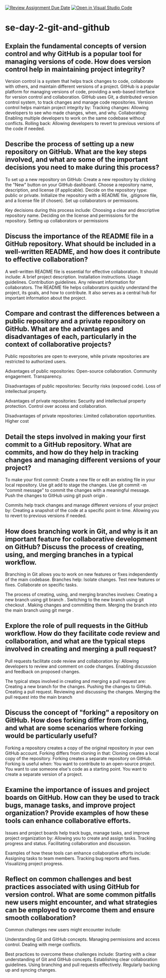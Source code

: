 [![Review Assignment Due Date](https://classroom.github.com/assets/deadline-readme-button-22041afd0340ce965d47ae6ef1cefeee28c7c493a6346c4f15d667ab976d596c.svg)](https://classroom.github.com/a/8wgCKhpZ)
[![Open in Visual Studio Code](https://classroom.github.com/assets/open-in-vscode-2e0aaae1b6195c2367325f4f02e2d04e9abb55f0b24a779b69b11b9e10269abc.svg)](https://classroom.github.com/online_ide?assignment_repo_id=15584693&assignment_repo_type=AssignmentRepo)
# se-day-2-git-and-github
## Explain the fundamental concepts of version control and why GitHub is a popular tool for managing versions of code. How does version control help in maintaining project integrity?

Version control is a system that helps track changes to code, collaborate with others, and maintain different versions of a project. GitHub is a popular platform for managing versions of code, providing a web-based interface for version control and collaboration. GitHub uses Git, a distributed version control system, to track changes and manage code repositories. Version control helps maintain project integrity by:
Tracking changes: Allowing developers to see who made changes, when, and why.
Collaborating: Enabling multiple developers to work on the same codebase without conflicts.
Rolling back: Allowing developers to revert to previous versions of the code if needed.

## Describe the process of setting up a new repository on GitHub. What are the key steps involved, and what are some of the important decisions you need to make during this process?

To set up a new repository on GitHub:
Create a new repository by clicking the "New" button on your GitHub dashboard.
Choose a repository name, description, and license (if applicable).
Decide on the repository type: public or private.
Initialize the repository with a README file, .gitignore file, and a license file (if chosen).
Set up collaborators or permissions.

Key decisions during this process include:
Choosing a clear and descriptive repository name.
Deciding on the license and permissions for the repository.
Setting up collaborators or permissions

## Discuss the importance of the README file in a GitHub repository. What should be included in a well-written README, and how does it contribute to effective collaboration?

A well-written README file is essential for effective collaboration. It should include:
A brief project description.
Installation instructions.
Usage guidelines.
Contribution guidelines.
Any relevant information for collaborators.
The README file helps collaborators quickly understand the project, its goals, and how to contribute. It also serves as a central hub for important information about the project.

## Compare and contrast the differences between a public repository and a private repository on GitHub. What are the advantages and disadvantages of each, particularly in the context of collaborative projects?

Public repositories are open to everyone, while private repositories are restricted to authorized users.

Advantages of public repositories:
Open-source collaboration.
Community engagement.
Transparency.

Disadvantages of public repositories:
Security risks (exposed code).
Loss of intellectual property.

Advantages of private repositories:
Security and intellectual property protection.
Control over access and collaboration.

Disadvantages of private repositories:
Limited collaboration opportunities.
Higher cost

## Detail the steps involved in making your first commit to a GitHub repository. What are commits, and how do they help in tracking changes and managing different versions of your project?

To make your first commit:
Create a new file or edit an existing file in your local repository.
Use git add <file> to stage the changes.
Use git commit -m "commit message" to commit the changes with a meaningful message.
Push the changes to GitHub using git push origin <branch>.

Commits help track changes and manage different versions of your project by:
Creating a snapshot of the code at a specific point in time.
Allowing you to revert to previous versions if needed.

## How does branching work in Git, and why is it an important feature for collaborative development on GitHub? Discuss the process of creating, using, and merging branches in a typical workflow.

Branching in Git allows you to work on new features or fixes independently of the main codebase. Branches help:
Isolate changes.
Test new features or fixes.
Collaborate on specific tasks.

The process of creating, using, and merging branches involves:
Creating a new branch using git branch <branch-name>.
Switching to the new branch using git checkout <branch-name>.
Making changes and committing them.
Merging the branch into the main branch using git merge <branch-name>.

## Explore the role of pull requests in the GitHub workflow. How do they facilitate code review and collaboration, and what are the typical steps involved in creating and merging a pull request?

Pull requests facilitate code review and collaboration by:
Allowing developers to review and comment on code changes.
Enabling discussion and feedback on proposed changes.

The typical steps involved in creating and merging a pull request are:
Creating a new branch for the changes.
Pushing the changes to GitHub.
Creating a pull request.
Reviewing and discussing the changes.
Merging the pull request into the main branch

## Discuss the concept of "forking" a repository on GitHub. How does forking differ from cloning, and what are some scenarios where forking would be particularly useful?

Forking a repository creates a copy of the original repository in your own GitHub account. Forking differs from cloning in that:
Cloning creates a local copy of the repository.
Forking creates a separate repository on GitHub.
Forking is useful when:
You want to contribute to an open-source project.
You want to use someone else's code as a starting point.
You want to create a separate version of a project.

## Examine the importance of issues and project boards on GitHub. How can they be used to track bugs, manage tasks, and improve project organization? Provide examples of how these tools can enhance collaborative efforts.

Issues and project boards help track bugs, manage tasks, and improve project organization by:
Allowing you to create and assign tasks.
Tracking progress and status.
Facilitating collaboration and discussion.

Examples of how these tools can enhance collaborative efforts include:
Assigning tasks to team members.
Tracking bug reports and fixes.
Visualizing project progress.

## Reflect on common challenges and best practices associated with using GitHub for version control. What are some common pitfalls new users might encounter, and what strategies can be employed to overcome them and ensure smooth collaboration?

Common challenges new users might encounter include:

Understanding Git and GitHub concepts.
Managing permissions and access control.
Dealing with merge conflicts.

Best practices to overcome these challenges include:
Starting with a clear understanding of Git and GitHub concepts.
Establishing clear collaboration guidelines.
Using branching and pull requests effectively.
Regularly backing up and syncing changes.
